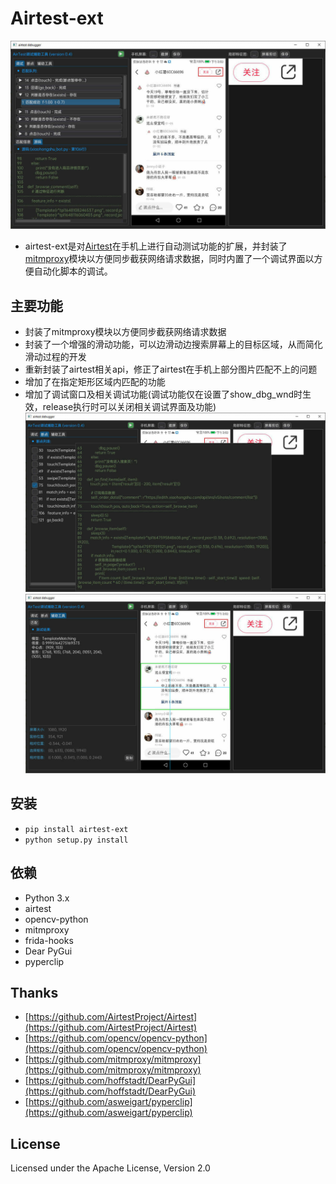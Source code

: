 Airtest-ext
========
![在这里插入图片描述](https://github.com/softice70/airtest-ext/blob/main/pics/demo1.jpg)
- airtest-ext是对[Airtest](https://github.com/AirtestProject/Airtest)在手机上进行自动测试功能的扩展，并封装了[mitmproxy](https://github.com/mitmproxy/mitmproxy)模块以方便同步截获网络请求数据，同时内置了一个调试界面以方便自动化脚本的调试。

主要功能
--------
- 封装了mitmproxy模块以方便同步截获网络请求数据
- 封装了一个增强的滑动功能，可以边滑动边搜索屏幕上的目标区域，从而简化滑动过程的开发
- 重新封装了airtest相关api，修正了airtest在手机上部分图片匹配不上的问题
- 增加了在指定矩形区域内匹配的功能
- 增加了调试窗口及相关调试功能(调试功能仅在设置了show_dbg_wnd时生效，release执行时可以关闭相关调试界面及功能)
![在这里插入图片描述](https://github.com/softice70/airtest-ext/blob/main/pics/demo2.jpg)
![在这里插入图片描述](https://github.com/softice70/airtest-ext/blob/main/pics/demo3.jpg)

安装
------------

* `pip install airtest-ext`
* `python setup.py install`

依赖
------------
- Python 3.x 
- airtest
- opencv-python
- mitmproxy
- frida-hooks
- Dear PyGui
- pyperclip

Thanks
-------
- [https://github.com/AirtestProject/Airtest](https://github.com/AirtestProject/Airtest)
- [https://github.com/opencv/opencv-python](https://github.com/opencv/opencv-python)
- [https://github.com/mitmproxy/mitmproxy](https://github.com/mitmproxy/mitmproxy)
- [https://github.com/hoffstadt/DearPyGui](https://github.com/hoffstadt/DearPyGui)
- [https://github.com/asweigart/pyperclip](https://github.com/asweigart/pyperclip)

License
-------
Licensed under the Apache License, Version 2.0
